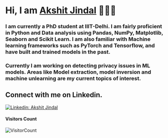 # Hi, I am <a href="https://www.linkedin.com/in/bigfatgoalie">Akshit Jindal</a> 👋👨‍💻 
### I am currently a PhD student at IIIT-Delhi. I am fairly proficient in Python and Data analysis using Pandas, NumPy, Matplotlib, Seaborn and Scikit Learn. I am also familiar with Machine learning frameworks such as PyTorch and Tensorflow, and have built and trained models in the past. 
### Currently I am working on detecting privacy issues in ML models. Areas like Model extraction, model inversion and machine unlearning are my current topics of interest. 

Connect with me on Linkedin. 
---
[![Linkedin: Akshit Jindal](https://img.shields.io/badge/-Akshit%20Jindal-blue?style=flat-square&logo=Linkedin&logoColor=white&link=https://www.linkedin.com/in/akshitjindal1/)](https://www.linkedin.com/in/akshitjindal1/)

#### Visitors Count
![VisitorCount](https://profile-counter.glitch.me/{akshitjindal1}/count.svg)

<!--

Here are some ideas to get you started:

- 🔭 I’m currently working on ...
- 🌱 I’m currently learning ...
- 👯 I’m looking to collaborate on ...
- 🤔 I’m looking for help with ...
- 💬 Ask me about ...
- 📫 How to reach me: ...
- 😄 Pronouns: ...
- ⚡ Fun fact: ...
-->
